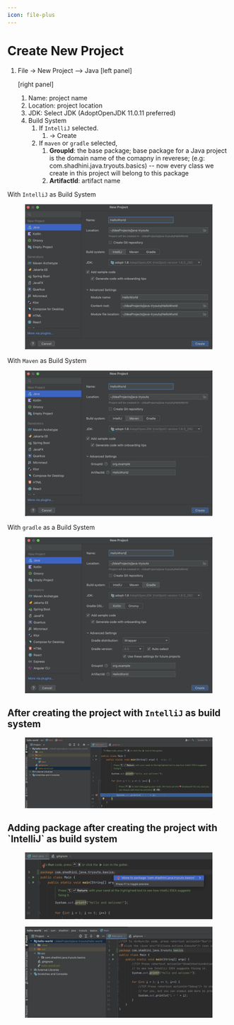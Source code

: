 ```yaml
---
icon: file-plus
---
```


# Create New Project

1.  File -> New Project --> Java \[left panel]

    \[right panel]&#x20;

    1. Name: project name
    2. Location: project location
    3. JDK: Select JDK  (AdoptOpenJDK 11.0.11 preferred)
    4. Build System
       1. If `IntelliJ` selected.
          1. -> Create
       2. If `maven` or `gradle` selected,&#x20;
          1. **GroupId**: the base package; base package for a Java project is the domain name of the comapny in reverese; (e.g: com.shadhini.java.tryouts.basics) -- now every class we create in this project will belong to this package&#x20;
          2. **ArtifactId**:  artifact name

With `IntelliJ` as Build System

<figure><img src="../.gitbook/assets/first-java-progrem-SS-1.png" alt=""><figcaption></figcaption></figure>

With `Maven` as Build System

<figure><img src="../.gitbook/assets/first-java-progrem-SS-2.png" alt=""><figcaption></figcaption></figure>

With `gradle` as a Build System

<figure><img src="../.gitbook/assets/first-java-progrem-SS-3.png" alt=""><figcaption></figcaption></figure>

## After creating the project with `IntelliJ` as build system

<figure><img src="../.gitbook/assets/first-java-program-SS-4.png" alt=""><figcaption></figcaption></figure>

## Adding package after creating the project with \`IntelliJ\` as build system

<figure><img src="../.gitbook/assets/first-java-program-add-package-later-1.png" alt=""><figcaption></figcaption></figure>

<figure><img src="../.gitbook/assets/first-java-program-add-package-later-2.png" alt=""><figcaption></figcaption></figure>
